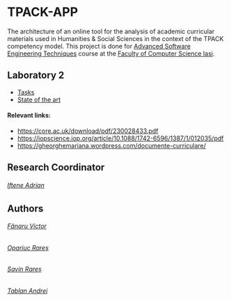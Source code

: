 # TPACK-APP
The architecture of an online tool for the analysis of academic curricular materials used in Humanities &amp; Social Sciences in the context of the TPACK competency model.
This project is done for [Advanced Software Engineering Techniques](https://profs.info.uaic.ro/~adiftene/Scoala/2024/ASET/index.htm?fbclid=IwAR10FNcD2G9hsoqALrrjuGcjkoKXhdoUwgk-fGPCgT3QaS9hAjPy35rcDas) course at the [Faculty of Computer Science Iasi](https://www.info.uaic.ro/).
## Laboratory 2
- [Tasks](https://docs.google.com/document/d/1bJmPpIYV2hopaFNLbNVE2fENTN-3CqJLhOjUI7_ayYs/edit#heading=h.98ibuv5xh786)
- [State of the art](https://docs.google.com/document/d/1mEsqO5sSPORfZqgE9qFCyTFXUMeDh0L_j7NiWWXlLAA/edit?usp=sharing)
#### Relevant links:
- https://core.ac.uk/download/pdf/230028433.pdf
- https://iopscience.iop.org/article/10.1088/1742-6596/1387/1/012035/pdf 
- https://gheorghemariana.wordpress.com/documente-curriculare/
## Research Coordinator
###### [Iftene Adrian](https://profs.info.uaic.ro/~adiftene/)
## Authors
###### [Fânaru Victor](https://github.com/FanaruVictor)
###### [Opariuc Rareș](https://github.com/OpariucRares)
###### [Savin Rareș](https://github.com/SavRares)
###### [Tablan Andrei](https://github.com/andreitablan)
